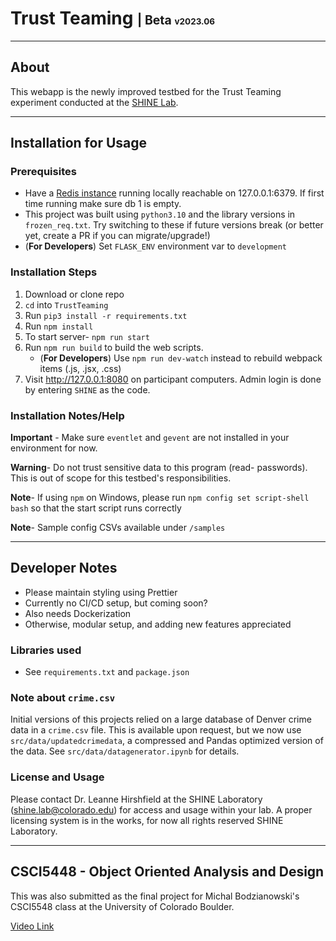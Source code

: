 # Trust Teaming <small><small>| Beta <small><small>v2023.06</small></small></small></small>

---

## About

This webapp is the newly improved testbed for the Trust Teaming experiment
conducted at the [SHINE Lab](https://shinelaboratory.com).

---

## Installation for Usage

### Prerequisites

-   Have a [Redis instance](https://redis.io/topics/quickstart) running locally
    reachable on 127.0.0.1:6379. If first time running make sure db 1 is empty.
-   This project was built using `python3.10` and the library versions in
    `frozen_req.txt`. Try switching to these if future versions break (or better
    yet, create a PR if you can migrate/upgrade!)
-   (**For Developers**) Set `FLASK_ENV` environment var to `development`

### Installation Steps

1. Download or clone repo
2. `cd` into `TrustTeaming`
3. Run `pip3 install -r requirements.txt`
4. Run `npm install`
5. To start server- `npm run start`
6. Run `npm run build` to build the web scripts.
    - (**For Developers**) Use `npm run dev-watch` instead to rebuild webpack
      items (.js, .jsx, .css)
7. Visit http://127.0.0.1:8080 on participant computers. Admin login is done by
   entering `SHINE` as the code.

### Installation Notes/Help

**Important** - Make sure `eventlet` and `gevent` are not installed in your
environment for now.

**Warning**- Do not trust sensitive data to this program (read- passwords). This
is out of scope for this testbed's responsibilities.

**Note**- If using `npm` on Windows, please run
`npm config set script-shell bash` so that the start script runs correctly

**Note**- Sample config CSVs available under `/samples`

---

## Developer Notes

-   Please maintain styling using Prettier
-   Currently no CI/CD setup, but coming soon?
-   Also needs Dockerization
-   Otherwise, modular setup, and adding new features appreciated

### Libraries used

-   See `requirements.txt` and `package.json`

### Note about `crime.csv`

Initial versions of this projects relied on a large database of Denver crime
data in a `crime.csv` file. This is available upon request, but we now use
`src/data/updatedcrimedata`, a compressed and Pandas optimized version of the
data. See `src/data/datagenerator.ipynb` for details.

### License and Usage

Please contact Dr. Leanne Hirshfield at the SHINE Laboratory
([shine.lab@colorado.edu](mailto:shine.lab@colorado.edu)) for access and usage
within your lab. A proper licensing system is in the works, for now all rights
reserved SHINE Laboratory.

---

## CSCI5448 - Object Oriented Analysis and Design

This was also submitted as the final project for Michal Bodzianowski's CSCI5548
class at the University of Colorado Boulder.

[Video Link](https://youtu.be/FspU1g7ndOk)
